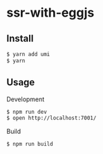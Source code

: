 # ssr-with-eggjs

## Install

```sh
$ yarn add umi
$ yarn
```

## Usage

Development

```sh
$ npm run dev
$ open http://localhost:7001/
```

Build

```bash
$ npm run build
```
